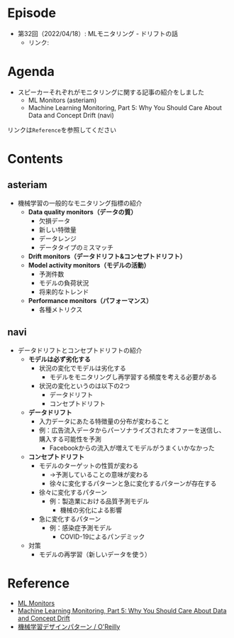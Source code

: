 # Episode
- 第32回（2022/04/18）: MLモニタリング - ドリフトの話
    - リンク: 

# Agenda
- スピーカーそれぞれがモニタリングに関する記事の紹介をしました
    - ML Monitors (asteriam)
    - Machine Learning Monitoring, Part 5: Why You Should Care About Data and Concept Drift (navi)

リンクは`Reference`を参照してください

# Contents
## asteriam
- 機械学習の一般的なモニタリング指標の紹介
    - **Data quality monitors（データの質）**
        - 欠損データ
        - 新しい特徴量
        - データレンジ
        - データタイプのミスマッチ
    - **Drift monitors（データドリフト&コンセプトドリフト）**
    - **Model activity monitors（モデルの活動）**
        - 予測件数
        - モデルの負荷状況
        - 将来的なトレンド
    - **Performance monitors（パフォーマンス）**
        - 各種メトリクス

## navi
- データドリフトとコンセプトドリフトの紹介
    - **モデルは必ず劣化する**
        - 状況の変化でモデルは劣化する
            - モデルをモニタリングし再学習する頻度を考える必要がある
        - 状況の変化というのは以下の2つ
            - データドリフト
            - コンセプトドリフト
    - **データドリフト**
        - 入力データにあたる特徴量の分布が変わること
        - 例：広告流入データからパーソナライズされたオファーを送信し、購入する可能性を予測
            - Facebookからの流入が増えてモデルがうまくいかなかった
    - **コンセプトドリフト**
        - モデルのターゲットの性質が変わる
            - →予測していることの意味が変わる
            - 徐々に変化するパターンと急に変化するパターンが存在する
        - 徐々に変化するパターン
            - 例：製造業における品質予測モデル
                - 機械の劣化による影響
        - 急に変化するパターン
            - 例：感染症予測モデル
                - COVID-19によるパンデミック
    - 対策
        - モデルの再学習（新しいデータを使う）

# Reference
- [ML Monitors](https://censius.ai/wiki/ml-monitors)
- [Machine Learning Monitoring, Part 5: Why You Should Care About Data and Concept Drift](https://evidentlyai.com/blog/machine-learning-monitoring-data-and-concept-drift)
- [機械学習デザインパターン / O'Reilly](https://www.oreilly.co.jp/books/9784873119564/)
